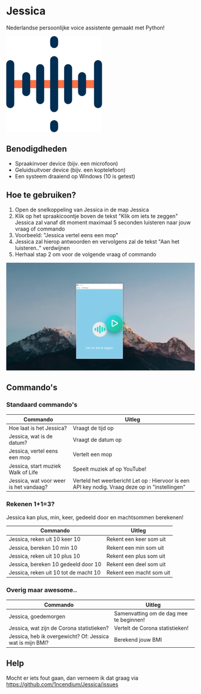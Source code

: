 # Jessica
Nederlandse persoonlijke voice assistente gemaakt met Python!

<img src="help/logo.png">

## Benodigdheden
- Spraakinvoer device (bijv. een microfoon)
- Geluidsuitvoer device (bijv. een koptelefoon)
- Een systeem draaiend op Windows (10 is getest)

## Hoe te gebruiken?
1. Open de snelkoppeling van Jessica in de map Jessica
2. Klik op het spraakicoontje boven de tekst "Klik om iets te zeggen" Jessica zal vanaf dit moment maximaal 5 seconden luisteren naar jouw vraag of commando
3. Voorbeeld: "Jessica vertel eens een mop"
4. Jessica zal hierop antwoorden en vervolgens zal de tekst "Aan het luisteren.." verdwijnen
5. Herhaal stap 2 om voor de volgende vraag of commando

[<img src="help/how_to.png">](https://imgur.com/a/8XXvdw1)

## Commando's
### Standaard commando's
| Commando | Uitleg |
| ----------- | ----------- |
| Hoe laat is het Jessica? | Vraagt de tijd op |
| Jessica, wat is de datum? | Vraagt de datum op |
| Jessica, vertel eens een mop | Vertelt een mop |
| Jessica, start muziek Walk of Life | Speelt muziek af op YouTube! |
| Jessica, wat voor weer is het vandaag? | Verteld het weerbericht Let op : Hiervoor is een API key nodig. Vraag deze op in "instellingen" |

### Rekenen 1+1=3?
Jessica kan plus, min, keer, gedeeld door en machtsommen berekenen!

| Commando | Uitleg |
| ----------- | ----------- |
| Jessica, reken uit 10 keer 10 | Rekent een keer som uit |
| Jessica, bereken 10 min 10 |  	Rekent een min som uit | 
| Jessica, reken uit 10 plus 10 |  	Rekent een plus som uit |
| Jessica, bereken 10 gedeeld door 10 | Rekent een deel som uit |
| Jessica, reken uit 10 tot de macht 10 | Rekent een macht som uit |

### Overig maar awesome..

| Commando | Uitleg |
| ----------- | ----------- |
| Jessica, goedemorgen | Samenvatting om de dag mee te beginnen! |
| Jessica, wat zijn de Corona statistieken? |  	Vertelt de Corona statistieken! |
| Jessica, heb ik overgewicht? Of: Jessica wat is mijn BMI? | Berekend jouw BMI |

## Help
Mocht er iets fout gaan, dan verneem ik dat graag via https://github.com/1ncendium/Jessica/issues
